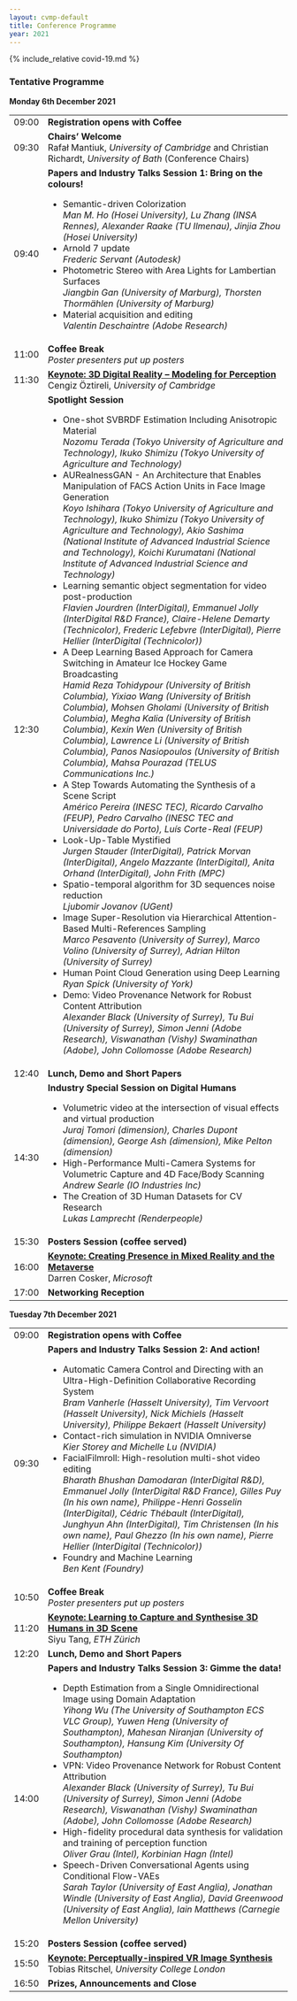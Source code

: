 ```yaml
---
layout: cvmp-default
title: Conference Programme
year: 2021
---
```


{% include_relative covid-19.md %}

### Tentative Programme ###

<div class="col-12 col-sm-12 col-lg-12">
	<a name="monday"></a>
	<div class="panel panel-default">
		<div class="panel-heading"><b>Monday 6th December 2021</b></div>
		<table class="table table-striped">
			<tr>
				<td>09:00</td>
				<td><b>Registration opens with Coffee</b></td>
			</tr>
			<tr>
				<td>09:30</td>
				<td><b>Chairs’ Welcome</b><br/>Rafał Mantiuk, <i>University of Cambridge</i> and Christian Richardt, <i>University of Bath</i> (Conference Chairs)</td>
			</tr>
			<tr>
				<td>09:40</td>
				<td><b>Papers and Industry Talks Session 1: Bring on the colours!</b><br/><!--<i>To be confirmed (Chair)</i><br/>-->
					<ul>
						<li>Semantic-driven Colorization<br/><i>Man M. Ho (Hosei University), Lu Zhang (INSA Rennes), Alexander Raake (TU Ilmenau), Jinjia Zhou (Hosei University)</i></li>
						<li>Arnold 7 update<br/><i>Frederic Servant (Autodesk)</i></li>
						<li>Photometric Stereo with Area Lights for Lambertian Surfaces<br/><i>Jiangbin Gan (University of Marburg), Thorsten Thormählen (University of Marburg)</i></li>
						<li>Material acquisition and editing<br/><i>Valentin Deschaintre (Adobe Research)</i></li>
					</ul>
				</td>
			</tr>
			<tr>
				<td>11:00</td>
				<td><b>Coffee Break</b><br/><i>Poster presenters put up posters</i></td>
			</tr>	
			<tr>
				<td>11:30</td>
				<td><a href="/2021/keynotes/#CO"><b>Keynote: 3D Digital Reality – Modeling for Perception</b></a><br/>Cengiz Öztireli, <i>University of Cambridge</i></td>
			</tr>
			<tr>
				<td>12:30</td>
				<td><b>Spotlight Session</b><br/>
					<ul>
						<li>One-shot SVBRDF Estimation Including Anisotropic Material<br/><i>Nozomu Terada (Tokyo University of Agriculture and Technology), Ikuko Shimizu (Tokyo University of Agriculture and Technology)</i></li>
						<li>AURealnessGAN - An Architecture that Enables Manipulation of FACS Action Units in Face Image Generation<br/><i>Koyo Ishihara (Tokyo University of Agriculture and Technology), Ikuko Shimizu (Tokyo University of Agriculture and Technology), Akio Sashima (National Institute of Advanced Industrial Science and Technology), Koichi Kurumatani (National Institute of Advanced Industrial Science and Technology)</i></li>
						<li>Learning semantic object segmentation for video post-production<br/><i>Flavien Jourdren (InterDigital), Emmanuel Jolly (InterDigital R&D France), Claire-Helene Demarty (Technicolor), Frederic Lefebvre (InterDigital), Pierre Hellier (InterDigital (Technicolor))</i></li>
						<li>A Deep Learning Based Approach for Camera Switching in Amateur Ice Hockey Game Broadcasting<br/><i>Hamid Reza Tohidypour (University of British Columbia), Yixiao Wang (University of British Columbia), Mohsen Gholami (University of British Columbia), Megha Kalia (University of British Columbia), Kexin Wen (University of British Columbia), Lawrence Li (University of British Columbia), Panos Nasiopoulos (University of British Columbia), Mahsa Pourazad (TELUS Communications Inc.)</i></li>
						<li>A Step Towards Automating the Synthesis of a Scene Script<br/><i>Américo Pereira (INESC TEC), Ricardo Carvalho (FEUP), Pedro Carvalho (INESC TEC and Universidade do Porto), Luís Corte-Real (FEUP)</i></li>
						<li>Look-Up-Table Mystified<br/><i>Jurgen Stauder (InterDigital), Patrick Morvan (InterDigital), Angelo Mazzante (InterDigital), Anita Orhand (InterDigital), John Frith (MPC)</i></li>
						<li>Spatio-temporal algorithm for 3D sequences noise reduction<br/><i>Ljubomir Jovanov (UGent)</i></li>
						<li>Image Super-Resolution via Hierarchical Attention-Based Multi-References Sampling<br/><i>Marco Pesavento (University of Surrey), Marco Volino (University of Surrey), Adrian Hilton (University of Surrey)</i></li>
						<li>Human Point Cloud Generation using Deep Learning<br/><i>Ryan Spick (University of York)</i></li>
						<li>Demo: Video Provenance Network for Robust Content Attribution<br/><i>Alexander Black (University of Surrey), Tu Bui (University of Surrey), Simon Jenni (Adobe Research), Viswanathan (Vishy) Swaminathan (Adobe), John Collomosse (Adobe Research)</i></li>
					</ul>
				</td>
			</tr>
			<tr>
				<td>12:40</td>
				<td><b>Lunch, Demo and Short Papers</b></td>
			</tr>
			<tr>
				<td>14:30</td>
				<td><b>Industry Special Session on Digital Humans</b><br/>
					<ul>
						<li>Volumetric video at the intersection of visual effects and virtual production<br/><i>Juraj Tomori (dimension), Charles Dupont (dimension), George Ash (dimension), Mike Pelton (dimension)</i></li>
						<li>High-Performance Multi-Camera Systems for Volumetric Capture and 4D Face/Body Scanning<br/><i>Andrew Searle (IO Industries Inc)</i></li>
						<li>The Creation of 3D Human Datasets for CV Research<br/><i>Lukas Lamprecht (Renderpeople)</i></li>						
					</ul>
				</td>
			</tr>		
			<tr>
				<td>15:30</td>
				<td><b>Posters Session (coffee served)</b></td>
			</tr>	
			<tr>
				<td>16:00</td>
				<td><a href="/2021/keynotes/#DC"><b>Keynote: Creating Presence in Mixed Reality and the Metaverse</b></a><br/>Darren Cosker, <i>Microsoft</i></td>
			</tr>
			<tr>
				<td>17:00</td>
				<td><b>Networking Reception</b></td>
			</tr>
		</table>
	</div>
	<a name="tuesday"></a>
	<div class="panel panel-default">
		<div class="panel-heading"><b>Tuesday 7th December 2021</b></div>
		<table class="table table-striped">
			<tr>
				<td>09:00</td>
				<td><b>Registration opens with Coffee</b></td>
			</tr>
			<tr>
				<td>09:30</td>
				<td><b>Papers and Industry Talks Session 2: And action!</b><br/>
					<ul>
						<li>Automatic Camera Control and Directing with an Ultra-High-Definition Collaborative Recording System<br/><i>Bram Vanherle (Hasselt University), Tim Vervoort (Hasselt University), Nick Michiels (Hasselt University), Philippe Bekaert (Hasselt University)</i></li>
						<li>Contact-rich simulation in NVIDIA Omniverse<br/><i>Kier Storey and Michelle Lu (NVIDIA)</i></li>
						<li>FacialFilmroll: High-resolution multi-shot video editing<br/><i>Bharath Bhushan Damodaran (InterDigital R&D), Emmanuel Jolly (InterDigital R&D France), Gilles Puy (In his own name), Philippe-Henri Gosselin (InterDigital), Cédric Thébault (InterDigital), Junghyun Ahn (InterDigital), Tim Christensen (In his own name), Paul Ghezzo (In his own name), Pierre Hellier (InterDigital (Technicolor))</i></li>
						<li>Foundry and Machine Learning<br/><i>Ben Kent (Foundry)</i></li>
					</ul>
				</td>
			</tr>
			<tr>
				<td>10:50</td>
				<td><b>Coffee Break</b><br/><i>Poster presenters put up posters</i></td>
			</tr>	
			<tr>
				<td>11:20</td><td><a href="/2021/keynotes/#ST"><b>Keynote: Learning to Capture and Synthesise 3D Humans in 3D Scene</b></a><br/>Siyu Tang, <i>ETH Zürich</i></td>
			</tr>
			<tr>
				<td>12:20</td>
				<td><b>Lunch, Demo and Short Papers</b></td>
			</tr>
			<tr>
				<td>14:00</td>
				<td><b>Papers and Industry Talks Session 3: Gimme the data!</b><br/>
					<ul>
						<li>Depth Estimation from a Single Omnidirectional Image using Domain Adaptation<br/><i>Yihong Wu (The University of Southampton ECS VLC Group), Yuwen Heng (University of Southampton), Mahesan Niranjan (University of Southampton), Hansung Kim (University Of Southampton)</i></li>
						<li>VPN: Video Provenance Network for Robust Content Attribution<br/><i>Alexander Black (University of Surrey), Tu Bui (University of Surrey), Simon Jenni (Adobe Research), Viswanathan (Vishy) Swaminathan (Adobe), John Collomosse (Adobe Research)</i></li>
						<li>High-fidelity procedural data synthesis for validation and training of perception function<br/><i>Oliver Grau (Intel), Korbinian Hagn (Intel)</i></li>
						<li>Speech-Driven Conversational Agents using Conditional Flow-VAEs<br/><i>Sarah Taylor (University of East Anglia), Jonathan Windle (University of East Anglia), David Greenwood (University of East Anglia), Iain Matthews (Carnegie Mellon University)</i></li>
					</ul>
				</td>
			</tr>
			<tr>
				<td>15:20</td>
				<td><b>Posters Session (coffee served)</b></td>
			</tr>
			<tr>
				<td>15:50</td>
				<td><a href="/2021/keynotes/#TR"><b>Keynote: Perceptually-inspired VR Image Synthesis</b></a><br/>Tobias Ritschel, <i>University College London</i></td>
			</tr>
			<tr>
				<td>16:50</td>
				<td><b>Prizes, Announcements and Close</b></td>
			</tr>
		</table>
	</div>
</div>
